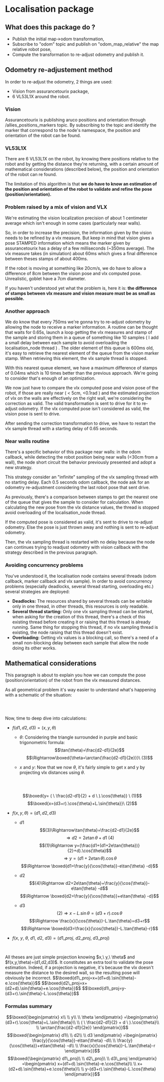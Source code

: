 # Localisation package

## What does this package do ?

- Publish the initial map->odom transformation,
- Subscribe to "odom" topic and publish on "odom_map_relative" the map relative robot pose,
- Compute the transformation to re-adjust odometry and publish it.


## Odometry re-adjustement method

In order to re-adjust the odometry, 2 things are used:
- Vision from assurancetourix package,
- 6 VL53L1X around the robot.

### Vision

Assurancetourix is publishing aruco positions and orientation through /allies_positions_markers topic. By subscribing to the topic and identify the marker that correspond to the node's namespace, the position and orientation of the robot can be found.

### VL53L1X

There are 6 VL53L1X on the robot, by knowing there positions relative to the robot and by getting the distance they're returning, with a certain amount of mathematical considerations (described below), the position and orientation of the robot can re found.

The limitation of this algorithm is that **we do have to know an estimation of the position and orientation of the robot to validate and refine the pose (position/orientation).**

### Problem raised by a mix of vision and VLX

We're estimating the vision localization precision of about 1 centimeter average which isn't enough in some cases (particularly near walls).

So, in order to increase the precision, the information given by the vision needs to be refined by a vlx measure. But keep in mind that vision gives a pose STAMPED information which means the marker given by assurancetourix has a delay of a few milliseconds (~350ms average). The vlx measure takes (in simulation) about 60ms which gives a final difference between theses stamps of about 400ms.

If the robot is moving at something like 20cm/s, we do have to allow a difference of 8cm between the vision pose and vlx computed pose. Unrealistic, goblet have a 7cm diameter.

If you haven't understood yet what the problem is, here it is: **the difference of stamps between vlx measure and vision measure must be as small as possible.**

### Another approach

We do know that every 750ms we're gonna try to re-adjust odometry by allowing the node to receive a marker information. A routine can be thought that waits for 0.65s, launch a loop getting the vlx measures and stamp of the sample and storing them in a queue of something like 10 samples ( I add a small delay between each sample to avoid overloading the localisation_node thread ) . The older element of this queue is 600ms old, it's easy to retrieve the nearest element of the queue from the vision marker stamp. When retrieving this element, the vlx sample thread is stopped.

With this nearest queue element, we have a maximum difference of stamps of 0.04ms which is 10 times better than the previous approach. We're going to consider that's enough of an optimization.

We now just have to compare the vlx computed pose and vision pose of the robot, if those are really near ( < 5cm, <0.1rad ) and the estimated projection of vlx on the walls are effectively on the right wall, we're considering the correction as valid. The valid transformation is sent to drive for it to re-adjust odometry. If the vlx computed pose isn't considered as valid, the vision pose is sent to drive.

After sending the correction transformation to drive, we have to restart the vlx sample thread with a starting delay of 0.65 seconds.

### Near walls routine

There's a specific behavior of this package near walls: in the odom callback, while detecting the robot position being near walls (<30cm from a wall), the node short circuit the behavior previously presented and adopt a new strategy.

This strategy consider an "infinite" sampling of the vlx sampling thread with no starting delay. Each 0.5 seconds odom callback, the node ask for an odometry re-adjustment considering the last robot pose that sent drive.

As previously, there's a comparison between stamps to get the nearest one of the queue that gives the sample to consider for calculation. When calculating the new pose from the vlx distance values, the thread is stopped avoid overloading of the localisation_node thread.

If the computed pose is considered as valid, it's sent to drive to re-adjust odometry. Else the pose is just thrown away and nothing is sent to re-adjust odometry.

Then, the vlx sampling thread is restarted with no delay because the node can continues trying to readjust odometry with vision callback with the strategy described in the previous paragraph.

### Avoiding concurrency problems

You've understood it, the localisation node contains several threads (odom callback, marker callback and vlx sample). In order to avoid concurrency problems (especially deadlocks, several thread starting, overloading etc.) several strategies are deployed:
- **Deadlocks:**
 The resources shared by several threads can be writable only in one thread, in other threads, this resources is only readable.
 - **Several thread starting:**
Only one vlx sampling thread can be started, when asking for the creation of this thread, there's a check of this existing thread before creating it or raising that this thread is already running. Same thing for stopping this thread, if no vlx sampling thread is existing, the node raising that this thread doesn't exist.
- **Overloading:**
Getting vlx values is a blocking call, so there's a need of a small non-blocking delay between each sample that allow the node doing its other works.

## Mathematical considerations

This paragraph is about to explain you how we can compute the pose (position/orientation) of the robot from the vlx measured distances.

As all geometrical problem it's way easier to understand what's happening with a schematic of the situation:

<p align="center">
<img src="./schematic_pictures/vlx_math_schematic.png" title="">
</p>
<br/>

Now, time to deep dive into calculations:

+ $f(d1,d2,d3)=(x,y,\theta)$
	+ $\theta$:
Considering the triangle surrounded in purple and basic trigonometric formula:
$$\tan(\theta)=\frac{d2-d1}{2e}$$
$$\Rightarrow\boxed{\theta=\arctan{\frac{d2-d1}{2e}}}\ (3)$$

	+ $x$ and $y$:
Now that we now $\theta$, it's fairly simple to get x and y by projecting vlx distances using $\theta$.

<p align="center">
<img src="./schematic_pictures/vlx_x_y_determination.png" title="">
</p>
<br/>

$$\boxed{y= ( \ \frac{d2-d1}{2} + d \ ).\cos{\theta}} \ (1)$$
$$\boxed{x=(d3+r).\cos{\theta}+L.\sin{\theta}}\ (2)$$

+ $f(x,y,\theta)=(d1,d2,d3)$
	+ $d1$
$$(3)\Rightarrow\tan{\theta}=\frac{d2-d1}{2e}$$
$$\Rightarrow d2=2e\tan{\theta}+d1\ (4)$$
$$(1)\Rightarrow y=(\frac{d1+(d1+2e\tan{\theta})}{2}+d).\cos{\theta}$$
$$\Rightarrow y=(d1+2e\tan{\theta}).\cos{\theta}$$
$$\Rightarrow \boxed{d1=\frac{y}{\cos{\theta}}-e\tan{\theta} -d}$$

	+ $d2$
$$(4)\Rightarrow d2=2e\tan{\theta}+\frac{y}{\cos{\theta}}-e\tan{\theta} -d$$
$$\Rightarrow \boxed{d2=\frac{y}{\cos{\theta}}+e\tan{\theta} -d}$$

	+ $d3$
$$(2)\Rightarrow x-L.\sin{\theta}=(d3+r).\cos{\theta}$$
$$\Rightarrow \frac{x}{\cos{\theta}}-L.\tan{\theta}=d3+r$$
$$\Rightarrow \boxed{d3=\frac{x}{\cos{\theta}}-L.\tan{\theta}-r}$$

+ $f(x,\ y,\ \theta,\ d1,\ d2,\ d3)=(d1\_proj, \ d2\_proj, \ d3\_proj)$
<p align="center">
<img src="./schematic_pictures/vlx_proj.png" title="">
</p>
<br/>
All theses are just simple projection knowing $x,\ y,\ \theta$ and $f(x,y,\theta)=(d1,d2,d3)$. It constitutes an extra tool to validate the pose estimation. Indeed, if a projection is negative, it's because the vlx doesn't measure the distance to the desired wall, so the resulting pose will obviously be incorrect.
$$\boxed{d1\_proj=x+(d1+d).\sin{\theta}-e.\cos{\theta}}$$
$$\boxed{d2\_proj=x+(d2+d).\sin{\theta}+e.\cos{\theta}}$$
$$\boxed{d1\_proj=y-(d3+r).\sin{\theta}-L.\cos{\theta}}$$

### Formulas summary
$$\boxed{\begin{pmatrix}  
x\\  
\\
y\\
\\
\theta
\end{pmatrix}
=\begin{pmatrix}  
(d3+r).\cos{\theta}+L.\sin{\theta}\\  
\\
( \ \frac{d2-d1}{2} + d \ ).\cos{\theta}\\
\\
\arctan{\frac{d2-d1}{2e}}
\end{pmatrix}}$$
$$\boxed{\begin{pmatrix}  
d1\\  
\\
d2\\
\\
d3
\end{pmatrix}
=\begin{pmatrix}  
\frac{y}{\cos{\theta}}-e\tan{\theta} -d\\  
\\
\frac{y}{\cos{\theta}}+e\tan{\theta} -d\\
\\
\frac{x}{\cos{\theta}}-L.\tan{\theta}-r
\end{pmatrix}}$$
$$\boxed{\begin{pmatrix}  
d1\_proj\\  
\\
d2\_proj\\
\\
d3\_proj
\end{pmatrix}
=\begin{pmatrix}  
x+(d1+d).\sin{\theta}-e.\cos{\theta}\\  
\\
x+(d2+d).\sin{\theta}+e.\cos{\theta}\\
\\
y-(d3+r).\sin{\theta}-L.\cos{\theta}
\end{pmatrix}}$$
